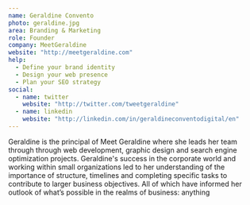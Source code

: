 ```yaml
---
name: Geraldine Convento
photo: geraldine.jpg
area: Branding & Marketing
role: Founder
company: MeetGeraldine
website: "http://meetgeraldine.com"
help:
  - Define your brand identity
  - Design your web presence
  - Plan your SEO strategy
social:
  - name: twitter
    website: "http://twitter.com/tweetgeraldine"
  - name: linkedin
    website: "http://linkedin.com/in/geraldineconventodigital/en"
---
```

Geraldine is the principal of Meet Geraldine where she leads her team through through web development, graphic design and search engine optimization projects. Geraldine's success in the corporate world and working within small organizations led to her understanding of the importance of structure, timelines and completing specific tasks to contribute to larger business objectives. All of which have informed her outlook of what’s possible in the realms of business: anything
